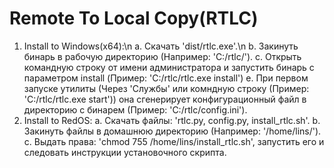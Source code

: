 # Remote To Local Copy(RTLC)
1. Install to Windows(x64):\n
a. Скачать 'dist/rtlc.exe'.\n
b. Закинуть бинарь в рабочую директорию (Например: 'C:/rtlc/').
c. Открыть командную строку от имени администратора и запустить бинарь с параметром install (Пример: 'C:/rtlc/rtlc.exe install')
e. При первом запуске утилиты (Через 'Службы' или комндную строку (Пример: 'C:/rtlc/rtlc.exe start')) она сгенерирует конфигурационный файл в директорию с бинарем (Пример: 'C:/rtlc/config.ini'). 
2. Install to RedOS:
a. Скачать файлы: 'rtlc.py, config.py, install_rtlc.sh'.
b. Закинуть файлы в домашнюю директорию (Например: '/home/lins/').
c. Выдать права: 'chmod 755 /home/lins/install_rtlc.sh', запустить его и следовать инструкции установочного скрипта.

